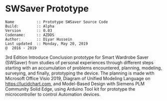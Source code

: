 # SWSaver Prototype

  
  `Name          :: Prototype SWSaver Source Code`                      
  `Build:        :: Alpha`  
  `Version       :: 0.03`                        
  `Codename:     :: AZDDS`                       
  `Author:       :: Diyar Hussein`           
  `Last updated  :: Monday, May 20, 2019`                              
               `@  2016 - 2019`               

3rd Edition 
Introduce
Conclusion prototype for Smart Wardrobe Saver (SWSaver) from studies of personal experiences through different steps starting with an accumulation of problems encountered, planning, modeling, surveying, and finally, prototyping the device. The planning is made with Microsoft Office Visio 2019, Diagram of Unified Modeling Language on https://lucidchart.com, and Model-Based Design with Siemens PLM Community Solid Edge, using Arduino Tool kit for prototype the microcontroller to control Automation devices.
